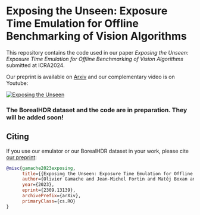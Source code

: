 # Exposing the Unseen: Exposure Time Emulation for Offline Benchmarking of Vision Algorithms

This repository contains the code used in our paper *Exposing the Unseen: Exposure Time Emulation for Offline Benchmarking of Vision Algorithms* submitted at ICRA2024. 

Our preprint is available on [Arxiv](https://doi.org/10.48550/arXiv.2309.13139) and our complementary video is on Youtube:

[![Exposing the Unseen](https://img.youtube.com/vi/QxLX-qNd34o/0.jpg)](https://www.youtube.com/watch?v=QxLX-qNd34o&ab_channel=norlab)

### The BorealHDR dataset and the code are in preparation. They will be added soon! 

## Citing

If you use our emulator or our BorealHDR dataset in your work, please cite [our preprint](https://doi.org/10.48550/arXiv.2309.13139):

```bibtex
@misc{gamache2023exposing,
      title={{Exposing the Unseen: Exposure Time Emulation for Offline Benchmarking of Vision Algorithms}}, 
      author={Olivier Gamache and Jean-Michel Fortin and Matěj Boxan and François Pomerleau and Philippe Giguère},
      year={2023},
      eprint={2309.13139},
      archivePrefix={arXiv},
      primaryClass={cs.RO}
}
```
